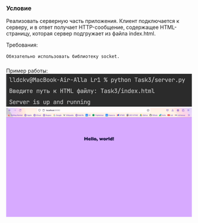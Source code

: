 ### Условие
Реализовать серверную часть приложения. Клиент подключается к серверу, и в ответ получает HTTP-сообщение, содержащее HTML-страницу, которая сервер подгружает из файла index.html.

Требования:

    Обязательно использовать библиотеку socket.
### 
Пример работы:
![](images/task3_.jpg)
![](images/task3.jpg)

